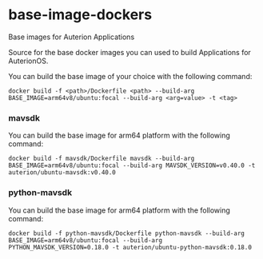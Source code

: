 # base-image-dockers
Base images for Auterion Applications

Source for the base docker images you can used to build Applications for AuterionOS.

You can build the base image of your choice with the following command:

```
docker build -f <path>/Dockerfile <path> --build-arg BASE_IMAGE=arm64v8/ubuntu:focal --build-arg <arg=value> -t <tag>
```

### mavsdk

You can build the base image for arm64 platform with the following command:

```
docker build -f mavsdk/Dockerfile mavsdk --build-arg BASE_IMAGE=arm64v8/ubuntu:focal --build-arg MAVSDK_VERSION=v0.40.0 -t auterion/ubuntu-mavsdk:v0.40.0
```

### python-mavsdk

You can build the base image for arm64 platform with the following command:

```
docker build -f python-mavsdk/Dockerfile python-mavsdk --build-arg BASE_IMAGE=arm64v8/ubuntu:focal --build-arg PYTHON_MAVSDK_VERSION=0.18.0 -t auterion/ubuntu-python-mavsdk:0.18.0
```
